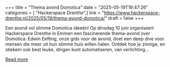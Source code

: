 +++
title = "Thema avond Domotica"
date = "2025-05-19T19:47:26"
categories = [ "Hackerspace Drenthe",]
link = "https://www.hackerspace-drenthe.nl/2025/05/19/thema-avond-domotica/"
draft = false
+++

Een avond vol slimme Domotica ideeën! Op dinsdag 10 juni organiseert Hackerspace Drenthe in Emmen een fascinerende thema-avond over Domotica. Edwin Eefting, onze gids voor de avond, doet een deep dive voor mensen die meer uit hun slimme huis willen halen. Ontdek hoe je zinnige, en stiekem ook best leuke, dingen kunt automatiseren, van verlichting&#8230;

[Read more](https://www.hackerspace-drenthe.nl/2025/05/19/thema-avond-domotica/)